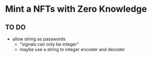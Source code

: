 # Mint a NFTs with Zero Knowledge

## TO DO

- allow string as passwords
  - "signals can only be integer"
  - maybe use a string to integer encoder and decoder